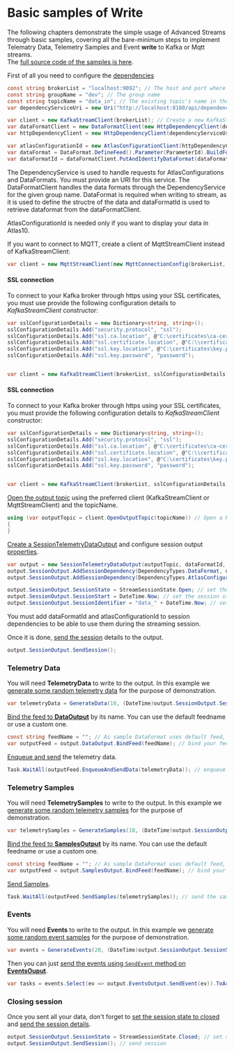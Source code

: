 # Basic samples of Write
The following chapters demonstrate the simple usage of Advanced Streams through basic samples, covering all the bare-minimum steps to implement Telematry Data, Telemetry Samples and Event **write** to Kafka or Mqtt streams.\
The [full source code of the samples is here](./src).

First of all you need to configure the [dependencies](https://github.com/mat-docs/MAT.OCS.Streaming.Samples/blob/main/MAT.OCS.Streaming.Samples/Samples/Basic/TData.cs#L102-L113)
```cs
const string brokerList = "localhost:9092"; // The host and port where the Kafka broker is running
const string groupName = "dev"; // The group name
const string topicName = "data_in"; // The existing topic's name in the Kafka broker. The *_annonce topic name must exist too. In this case the data_in_announce
var dependencyServiceUri = new Uri("http://localhost:8180/api/dependencies/"); // The URI where the dependency services are running

var client = new KafkaStreamClient(brokerList); // Create a new KafkaStreamClient for connecting to Kafka broker
var dataFormatClient = new DataFormatClient(new HttpDependencyClient(dependencyServiceUri, groupName)); // Create a new DataFormatClient
var httpDependencyClient = new HttpDependencyClient(dependencyServiceUri, groupName); // DependencyClient stores the Data format, Atlas Configuration

var atlasConfigurationId = new AtlasConfigurationClient(httpDependencyClient).PutAndIdentifyAtlasConfiguration(AtlasConfiguration); // Uniq ID created for the AtlasConfiguration
var dataFormat = DataFormat.DefineFeed().Parameter(ParameterId).BuildFormat(); // Create a dataformat based on the parameters, using the parameter id
var dataFormatId = dataFormatClient.PutAndIdentifyDataFormat(dataFormat); // Uniq ID created for the Data Format
```

The DependencyService is used to handle requests for AtlasConfigurations and DataFormats. You must provide an URI for this service. 
The DataFormatClient handles the data formats through the DependencyService for the given group name.
DataFormat is required when writing to stream, as it is used to define the structre of the data and dataFormatId is used to retrieve dataformat from the dataFormatClient.

AtlasConfigurationId is needed only if you want to display your data in Atlas10.

If you want to connect to MQTT, create a client of MqttStreamClient instead of KafkaStreamClient:
```cs
var client = new MqttStreamClient(new MqttConnectionConfig(brokerList, "userName", "password"));
```

#### SSL connection

To connect to your Kafka broker through https using your SSL certificates, you must use provide the following configuration details to *KafkaStreamClient* constructor:
```cs
var sslConfigurationDetails = new Dictionary<string, string>();
sslConfigurationDetails.Add("security.protocol", "ssl");
sslConfigurationDetails.Add("ssl.ca.location", @"C:\certificates\ca-cert");
sslConfigurationDetails.Add("ssl.certificate.location", @"C:\\certificates\certificate.pem");
sslConfigurationDetails.Add("ssl.key.location", @"C:\certificates\key.pem");
sslConfigurationDetails.Add("ssl.key.password", "password");


var client = new KafkaStreamClient(brokerList, sslConfigurationDetails); // Create a new KafkaStreamClient for connecting to Kafka broker, using SSL connection details
```

#### SSL connection

To connect to your Kafka broker through https using your SSL certificates, you must provide the following configuration details to *KafkaStreamClient* constructor:
```cs
var sslConfigurationDetails = new Dictionary<string, string>();
sslConfigurationDetails.Add("security.protocol", "ssl");
sslConfigurationDetails.Add("ssl.ca.location", @"C:\certificates\ca-cert");
sslConfigurationDetails.Add("ssl.certificate.location", @"C:\\certificates\certificate.pem");
sslConfigurationDetails.Add("ssl.key.location", @"C:\certificates\key.pem");
sslConfigurationDetails.Add("ssl.key.password", "password");


var client = new KafkaStreamClient(brokerList, sslConfigurationDetails); // Create a new KafkaStreamClient for connecting to Kafka broker, using SSL connection details
```

[Open the output topic](https://github.com/mat-docs/MAT.OCS.Streaming.Samples/tree/main/MAT.OCS.Streaming.Samples/Samples/Basic/TData.cs#L115) using the preferred client (KafkaStreamClient or MqttStreamClient) and the topicName.
```cs
using (var outputTopic = client.OpenOutputTopic(topicName)) // Open a KafkaOutputTopic
{
}
```

[Create a SessionTelemetryDataOutput](https://github.com/mat-docs/MAT.OCS.Streaming.Samples/tree/main/MAT.OCS.Streaming.Samples/Samples/Basic/TData.cs#L118) and configure session output [properties](https://github.com/mat-docs/MAT.OCS.Streaming.Samples/tree/main/MAT.OCS.Streaming.Samples/Samples/Basic/TData.cs#L118-L125).
```cs
var output = new SessionTelemetryDataOutput(outputTopic, dataFormatId, dataFormatClient);
output.SessionOutput.AddSessionDependency(DependencyTypes.DataFormat, dataFormatId); // Add session dependencies to the output
output.SessionOutput.AddSessionDependency(DependencyTypes.AtlasConfiguration, atlasConfigurationId);

output.SessionOutput.SessionState = StreamSessionState.Open; // set the sessions state to open
output.SessionOutput.SessionStart = DateTime.Now; // set the session start to current time
output.SessionOutput.SessionIdentifier = "data_" + DateTime.Now; // set a custom session identifier
```

You must add dataFormatId and atlasConfigurationId to session dependencies to be able to use them during the streaming session.

Once it is done, [send the session](https://github.com/mat-docs/MAT.OCS.Streaming.Samples/tree/main/MAT.OCS.Streaming.Samples/Samples/Basic/TData.cs#L126) details to the output.
```cs
output.SessionOutput.SendSession();
```


### Telemetry Data
You will need **TelemetryData** to write to the output. In this example we [generate some random telemetry data](https://github.com/mat-docs/MAT.OCS.Streaming.Samples/tree/main/MAT.OCS.Streaming.Samples/Samples/Basic/TData.cs#L128) for the purpose of demonstration.
```cs
var telemetryData = GenerateData(10, (DateTime)output.SessionOutput.SessionStart); // Generate some telemetry data
```

[Bind the feed to **DataOutput**](https://github.com/mat-docs/MAT.OCS.Streaming.Samples/tree/main/MAT.OCS.Streaming.Samples/Samples/Basic/TData.cs#L130-L131) by its name. You can use the default feedname or use a custom one.
```cs
const string feedName = ""; // As sample DataFormat uses default feed, we will leave this empty.
var outputFeed = output.DataOutput.BindFeed(feedName); // bind your feed by its name to the Data Output
```

[Enqueue and send](https://github.com/mat-docs/MAT.OCS.Streaming.Samples/tree/main/MAT.OCS.Streaming.Samples/Samples/Basic/TData.cs#L133) the telemetry data.
```cs
Task.WaitAll(outputFeed.EnqueueAndSendData(telemetryData)); // enqueue and send the data to the output through the outputFeed
```

### Telemetry Samples
You will need **TelemetrySamples** to write to the output. In this example we [generate some random telemetry samples](https://github.com/mat-docs/MAT.OCS.Streaming.Samples/tree/main/MAT.OCS.Streaming.Samples/Samples/Basic/TSamples.cs#L125) for the purpose of demonstration.
```cs
var telemetrySamples = GenerateSamples(10, (DateTime)output.SessionOutput.SessionStart); // Generate some telemetry samples
```

[Bind the feed to **SamplesOutput**](https://github.com/mat-docs/MAT.OCS.Streaming.Samples/tree/main/MAT.OCS.Streaming.Samples/Samples/Basic/TSamples.cs#L127-L128) by its name. You can use the default feedname or use a custom one.
```cs
const string feedName = ""; // As sample DataFormat uses default feed, we will leave this empty.
var outputFeed = output.SamplesOutput.BindFeed(feedName); // bind your feed by its name to the SamplesOutput
```

[Send Samples](https://github.com/mat-docs/MAT.OCS.Streaming.Samples/tree/main/MAT.OCS.Streaming.Samples/Samples/Basic/TSamples.cs#L130).
```cs
Task.WaitAll(outputFeed.SendSamples(telemetrySamples)); // send the samples to the output through the outputFeed
```

### Events
You will need **Events** to write to the output. In this example we [generate some random event samples](https://github.com/mat-docs/MAT.OCS.Streaming.Samples/tree/main/MAT.OCS.Streaming.Samples/Samples/Basic/EventsWrite.cs#L67) for the purpose of demonstration.
```cs
var events = GenerateEvents(20, (DateTime)output.SessionOutput.SessionStart); // Generate some events data
```

Then you can just [send the events using `SendEvent` method on **EventsOuput**](https://github.com/mat-docs/MAT.OCS.Streaming.Samples/tree/main/MAT.OCS.Streaming.Samples/Samples/Basic/EventsWrite.cs#L68).
```cs
var tasks = events.Select(ev => output.EventsOutput.SendEvent(ev)).ToArray(); // enqueue and send the events to the output through the EventsOutput
```

### Closing session

Once you sent all your data, don't forget to [set the session state to closed](https://github.com/mat-docs/MAT.OCS.Streaming.Samples/tree/main/MAT.OCS.Streaming.Samples/Samples/Basic/TData.cs#L135) and [send the session details](https://github.com/mat-docs/MAT.OCS.Streaming.Samples/tree/main/MAT.OCS.Streaming.Samples/Samples/Basic/TData.cs#L136).
```cs
output.SessionOutput.SessionState = StreamSessionState.Closed; // set session state to closed. In case of any unintended session close, set state to Truncated
output.SessionOutput.SendSession(); // send session
```